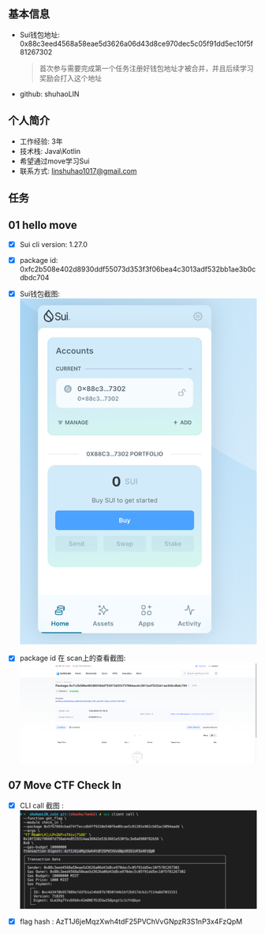 ## 基本信息

- Sui钱包地址: 0x88c3eed4568a58eae5d3626a06d43d8ce970dec5c05f91dd5ec10f5f81267302

  > 首次参与需要完成第一个任务注册好钱包地址才被合并，并且后续学习奖励会打入这个地址
- github: shuhaoLIN

## 个人简介

- 工作经验: 3年
- 技术栈: Java\Kotlin
- 希望通过move学习Sui
- 联系方式: linshuhao1017@gmail.com

## 任务

## 01 hello move

- [x] Sui cli version: 1.27.0
- [x] package id: 0xfc2b508e402d8930ddf55073d353f3f06bea4c3013adf532bb1ae3b0cdbdc704
- [x] Sui钱包截图: ![Sui钱包截图](./images/wallet.png)
- [x] package id 在 scan上的查看截图:![Scan截图](./images/publish_hello_move.png)


##   07 Move CTF Check In
- [x] CLI call 截图 : ![截图](./code/task7/task7.png)
- [x] flag hash : AzT1J6jeMqzXwh4tdF25PVChVvGNpzR3S1nP3x4FzQpM

